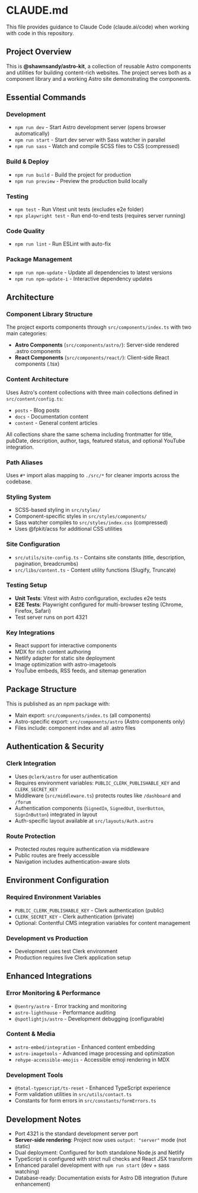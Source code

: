 # CLAUDE.md

This file provides guidance to Claude Code (claude.ai/code) when working with code in this repository.

## Project Overview

This is **@shawnsandy/astro-kit**, a collection of reusable Astro components and utilities for building content-rich websites. The project serves both as a component library and a working Astro site demonstrating the components.

## Essential Commands

### Development
- `npm run dev` - Start Astro development server (opens browser automatically)
- `npm run start` - Start dev server with Sass watcher in parallel
- `npm run sass` - Watch and compile SCSS files to CSS (compressed)

### Build & Deploy
- `npm run build` - Build the project for production
- `npm run preview` - Preview the production build locally

### Testing
- `npm test` - Run Vitest unit tests (excludes e2e folder)
- `npx playwright test` - Run end-to-end tests (requires server running)

### Code Quality
- `npm run lint` - Run ESLint with auto-fix

### Package Management
- `npm run npm-update` - Update all dependencies to latest versions
- `npm run npm-update-i` - Interactive dependency updates

## Architecture

### Component Library Structure
The project exports components through `src/components/index.ts` with two main categories:
- **Astro Components** (`src/components/astro/`): Server-side rendered .astro components
- **React Components** (`src/components/react/`): Client-side React components (.tsx)

### Content Architecture
Uses Astro's content collections with three main collections defined in `src/content/config.ts`:
- `posts` - Blog posts
- `docs` - Documentation content  
- `content` - General content articles

All collections share the same schema including frontmatter for title, pubDate, description, author, tags, featured status, and optional YouTube integration.

### Path Aliases
Uses `#*` import alias mapping to `./src/*` for cleaner imports across the codebase.

### Styling System
- SCSS-based styling in `src/styles/`
- Component-specific styles in `src/styles/components/`
- Sass watcher compiles to `src/styles/index.css` (compressed)
- Uses @fpkit/acss for additional CSS utilities

### Site Configuration
- `src/utils/site-config.ts` - Contains site constants (title, description, pagination, breadcrumbs)
- `src/libs/content.ts` - Content utility functions (Slugify, Truncate)

### Testing Setup
- **Unit Tests**: Vitest with Astro configuration, excludes e2e tests
- **E2E Tests**: Playwright configured for multi-browser testing (Chrome, Firefox, Safari)
- Test server runs on port 4321

### Key Integrations
- React support for interactive components
- MDX for rich content authoring
- Netlify adapter for static site deployment
- Image optimization with astro-imagetools
- YouTube embeds, RSS feeds, and sitemap generation

## Package Structure
This is published as an npm package with:
- Main export: `src/components/index.ts` (all components)
- Astro-specific export: `src/components/astro` (Astro components only)
- Files include: component index and all .astro files

## Authentication & Security

### Clerk Integration
- Uses `@clerk/astro` for user authentication
- Requires environment variables: `PUBLIC_CLERK_PUBLISHABLE_KEY` and `CLERK_SECRET_KEY`
- Middleware (`src/middleware.ts`) protects routes like `/dashboard` and `/forum`
- Authentication components (`SignedIn`, `SignedOut`, `UserButton`, `SignInButton`) integrated in layout
- Auth-specific layout available at `src/layouts/Auth.astro`

### Route Protection
- Protected routes require authentication via middleware
- Public routes are freely accessible
- Navigation includes authentication-aware slots

## Environment Configuration

### Required Environment Variables
- `PUBLIC_CLERK_PUBLISHABLE_KEY` - Clerk authentication (public)
- `CLERK_SECRET_KEY` - Clerk authentication (private)
- Optional: Contentful CMS integration variables for content management

### Development vs Production
- Development uses test Clerk environment
- Production requires live Clerk application setup

## Enhanced Integrations

### Error Monitoring & Performance
- `@sentry/astro` - Error tracking and monitoring
- `astro-lighthouse` - Performance auditing
- `@spotlightjs/astro` - Development debugging (configurable)

### Content & Media
- `astro-embed/integration` - Enhanced content embedding
- `astro-imagetools` - Advanced image processing and optimization
- `rehype-accessible-emojis` - Accessible emoji rendering in MDX

### Development Tools
- `@total-typescript/ts-reset` - Enhanced TypeScript experience
- Form validation utilities in `src/utils/contact.ts`
- Constants for form errors in `src/constants/formErrors.ts`

## Development Notes
- Port 4321 is the standard development server port
- **Server-side rendering**: Project now uses `output: "server"` mode (not static)
- Dual deployment: Configured for both standalone Node.js and Netlify
- TypeScript is configured with strict null checks and React JSX transform
- Enhanced parallel development with `npm run start` (dev + sass watching)
- Database-ready: Documentation exists for Astro DB integration (future enhancement)